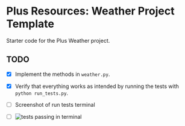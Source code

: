 # Plus Resources: Weather Project Template

Starter code for the Plus Weather project.

## TODO

- [X] Implement the methods in `weather.py`.
- [X] Verify that everything works as intended by running the tests with `python run_tests.py`.

- [ ] Screenshot of run tests terminal
- [ ] ![tests passing in terminal](https://github.com/user-attachments/assets/f632912f-efb0-424b-989e-99f78d02fbdf)

